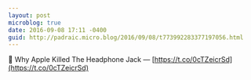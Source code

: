 ```yaml
---
layout: post
microblog: true
date: 2016-09-08 17:11 -0400
guid: http://padraic.micro.blog/2016/09/08/t773992283377197056.html
---
```

🔗 Why Apple Killed The Headphone Jack — [https://t.co/0cTZeicrSd](https://t.co/0cTZeicrSd)
